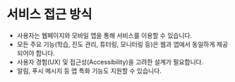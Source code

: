 # 서비스 접근 방식

- 사용자는 웹페이지와 모바일 앱을 통해 서비스를 이용할 수 있습니다.
- 모든 주요 기능(학습, 진도 관리, 튜터링, 모니터링 등)은 웹과 앱에서 동일하게 제공되어야 합니다.
- 사용자 경험(UX) 및 접근성(Accessibility)을 고려한 설계가 필요합니다.
- 알림, 푸시 메시지 등 앱 특화 기능도 지원할 수 있습니다.
